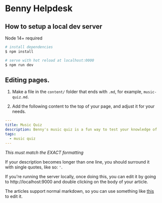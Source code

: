 # Benny Helpdesk

## How to setup a local dev server

Node 14+ required

```bash
# install dependencies
$ npm install

# serve with hot reload at localhost:0000
$ npm run dev
```

## Editing pages.

1. Make a file in the `content/` folder that ends with `.md`, for example, `music-quiz.md`.

2. Add the following content to the top of your page, and adjust it for your needs.

```yml
---
title: Music Quiz
description: Benny's music quiz is a fun way to test your knowledge of a range of songs, covering various genres.
tags: 
  - music quiz
---
```

*This must match the EXACT formatting*

If your description becomes longer than one line, you should surround it with single quotes, like so: `'`.

If you're running the server locally, once doing this, you can edit it by going to http://localhost:9000 and double clicking on the body of your article.

The articles support normal markdown, so  you can use something like [this](https://markdown-editor.github.io) to edit it.